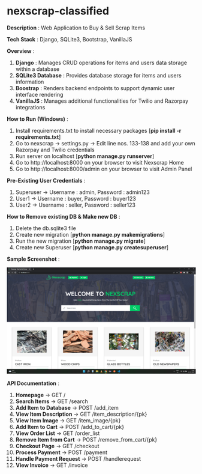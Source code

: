 # nexscrap-classified

**Description** : Web Application to Buy & Sell Scrap Items

**Tech Stack** : Django, SQLite3, Bootstrap, VanillaJS

**Overview** :

1. **Django** : Manages CRUD operations for items and users data storage within a database
2. **SQLite3 Database** : Provides database storage for items and users information
3. **Boostrap** : Renders backend endpoints to support dynamic user interface rendering
4. **VanillaJS** : Manages additional functionalities for Twilio and Razorpay integrations

**How to Run (Windows)** :

1. Install requirements.txt to install necessary packages [**pip install -r requirements.txt**]
2. Go to nexscrap -> settings.py -> Edit line nos. 133-138 and add your own Razorpay and Twilio credentials
3. Run server on localhost [**python manage.py runserver**]
4. Go to http://localhost:8000 on your browser to visit Nexscrap Home
5. Go to http://localhost:8000/admin on your browser to visit Admin Panel

**Pre-Existing User Credentials** :

1. Superuser -> Username : admin, Password : admin123
2. User1 -> Username : buyer, Password : buyer123
3. User2 -> Username : seller, Password : seller123

**How to Remove existing DB & Make new DB** : 

1. Delete the db.sqlite3 file
2. Create new migration [**python manage.py makemigrations**]
3. Run the new migration [**python manage.py migrate**]
5. Create new Superuser [**python manage.py createsuperuser**]

**Sample Screenshot** :

![](screenshot.png)

**API Documentation** :

1. **Homepage** -> GET /
2. **Search Items** -> GET /search
3. **Add Item to Database** -> POST /add_item
4. **View Item Description** -> GET /item_description/{pk}
5. **View Item Image** -> GET /item_image/{pk}
6. **Add Item to Cart** -> POST /add_to_cart/{pk}
7. **View Order List** -> GET /order_list
8. **Remove Item from Cart** -> POST /remove_from_cart/{pk}
9. **Checkout Page** -> GET /checkout
10. **Process Payment** -> POST /payment
11. **Handle Payment Request** -> POST /handlerequest
12. **View Invoice** -> GET /invoice
